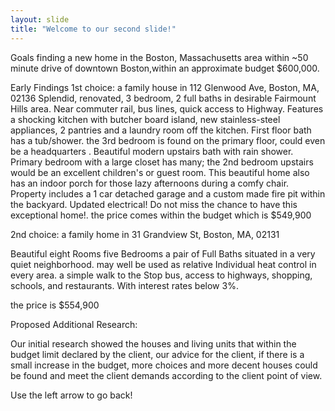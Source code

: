 ```yaml
---
layout: slide
title: "Welcome to our second slide!"
---
```

Goals
finding a new home in the Boston, Massachusetts area within ~50 minute drive of downtown Boston,within an approximate budget $600,000.

Early Findings
1st choice: a family house in 112 Glenwood Ave, Boston, MA, 02136
Splendid, renovated, 3 bedroom, 2 full baths in desirable Fairmount Hills area. Near commuter rail, bus lines, quick access to Highway. Features a shocking kitchen with butcher board island, new stainless-steel appliances, 2 pantries and a laundry room off the kitchen. First floor bath has a tub/shower. the 3rd bedroom is found on the primary floor, could even be a headquarters . Beautiful modern upstairs bath with rain shower. Primary bedroom with a large closet has many; the 2nd bedroom upstairs would be an excellent children's or guest room. This beautiful home also has an indoor porch for those lazy afternoons during a comfy chair. Property includes a 1 car detached garage and a custom made fire pit within the backyard. Updated electrical! Do not miss the chance to have this exceptional home!.
the price comes within the budget which is $549,900



2nd choice: a family home in 31 Grandview St, Boston, MA, 02131

Beautiful eight Rooms five Bedrooms a pair of Full Baths situated in a very quiet neighborhood. may well be used as relative Individual heat control in every area. a simple walk to the Stop bus, access to highways, shopping, schools, and restaurants. With interest rates below 3%.

the price is $554,900

Proposed Additional Research:

Our initial research showed the houses and living units that within the budget limit declared by the client, our advice for the client, if there is a small increase in the budget, more choices and more decent houses could be found and meet the client demands according to the client point of view.

Use the left arrow to go back!
